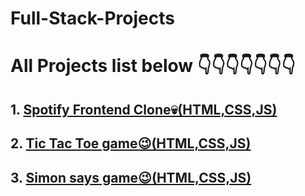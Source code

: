 # Full-Stack-Projects
<h1>All Projects list below 👇👇👇👇👇👇👇</h1>
 <h2> 1. <a href="https://spotify-fronted-clone.netlify.app/" target="_blank">Spotify Frontend Clone💀(HTML,CSS,JS)</a></h2>
 <h2> 2. <a href="https://tic-tac-toe-mby-srijit.netlify.app/">Tic Tac Toe game😉(HTML,CSS,JS)</a></h2>
 <h2> 3. <a href="https://simon-says-game-mby-srijit.netlify.app/">Simon says game😉(HTML,CSS,JS)</a></h2>

